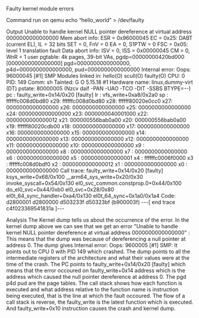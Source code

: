 Faulty kernel module errors

Command run on qemu
echo “hello_world” > /dev/faulty

Output
Unable to handle kernel NULL pointer dereference at virtual address 0000000000000000
Mem abort info:
ESR = 0x96000045
EC = 0x25: DABT (current EL), IL = 32 bits
SET = 0, FnV = 0
EA = 0, S1PTW = 0
FSC = 0x05: level 1 translation fault
Data abort info:
ISV = 0, ISS = 0x00000045
CM = 0, WnR = 1
user pgtable: 4k pages, 39-bit VAs, pgdp=00000000420bd000
[0000000000000000] pgd=0000000000000000, p4d=0000000000000000, pud=0000000000000000
Internal error: Oops: 96000045 [#1] SMP
Modules linked in: hello(O) scull(O) faulty(O)
CPU: 0 PID: 149 Comm: sh Tainted: G           O      5.15.18 #1
Hardware name: linux,dummy-virt (DT)
pstate: 80000005 (Nzcv daif -PAN -UAO -TCO -DIT -SSBS BTYPE=--)
pc : faulty_write+0x14/0x20 [faulty]
lr : vfs_write+0xa8/0x2a0
sp : ffffffc008d0bd80
x29: ffffffc008d0bd80 x28: ffffff80020e0cc0 x27: 0000000000000000
x26: 0000000000000000 x25: 0000000000000000 x24: 0000000000000000
x23: 0000000040001000 x22: 0000000000000012 x21: 000000556bab0a00
x20: 000000556bab0a00 x19: ffffff80020cdb00 x18: 0000000000000000
x17: 0000000000000000 x16: 0000000000000000 x15: 0000000000000000
x14: 0000000000000000 x13: 0000000000000000 x12: 0000000000000000
x11: 0000000000000000 x10: 0000000000000000 x9 : 0000000000000000
x8 : 0000000000000000 x7 : 0000000000000000 x6 : 0000000000000000
x5 : 0000000000000001 x4 : ffffffc0006f0000 x3 : ffffffc008d0bdf0
x2 : 0000000000000012 x1 : 0000000000000000 x0 : 0000000000000000
Call trace:
faulty_write+0x14/0x20 [faulty]
ksys_write+0x68/0x100
__arm64_sys_write+0x20/0x30
invoke_syscall+0x54/0x130
el0_svc_common.constprop.0+0x44/0x100
 do_el0_svc+0x44/0xb0
 el0_svc+0x28/0x80
 el0t_64_sync_handler+0xa4/0x130
 el0t_64_sync+0x1a0/0x1a4
Code: d2800001 d2800000 d503233f d50323bf (b900003f) 
---[ end trace c4f023369541831a ]---

Analysis
The Kernel dump tells us about the occurrence of the error.
In the kernel dump above we can see that we get an error "Unable to handle kernel NULL pointer dereference at virtual address 0000000000000000" : This means that the dump was because of dereferencing a null pointer at address 0.
The dump gives Internal error: Oops: 9600005 [#1] SMP: It points out to CPU 0 with PID 149 which crashed.
The dump points to all the intermediate registers of the architecture and what their values were at the time of the crash. The PC points to faulty_write+0x14/0x20 [faulty] which means that the error occoured on faulty_write+0x14 address which is the address which caused the null pointer dereference at address 0. The pgd p4d pud are the page tables.
The call stack shows how each function is executed and what address relative to the function name is instruction being executed, that is the line at which the fault occoured. The flow of a call stack is reverse, the faulty_write is the latest function which is executed. And faulty_write+0x10 instruction causes the crash and kernel dump.